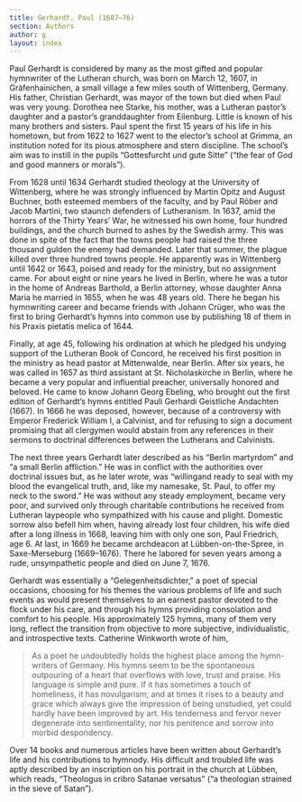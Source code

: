 ```yaml
---
title: Gerhardt, Paul (1607–76)
section: Authors
author: g
layout: index
---
```


Paul Gerhardt is considered by many as the most gifted and popular hymnwriter of the Lutheran church, was born on March 12, 1607, in Gräfenhainichen, a small village a few miles south of Wittenberg, Germany. His father, Christian Gerhardt, was mayor of the town but died when Paul was very young. Dorothea nee Starke, his mother, was a Lutheran pastor’s daughter and a pastor’s granddaughter from Eilenburg. Little is known of his many brothers and sisters. Paul spent the first 15 years of his life in his hometown, but from 1622 to 1627 went to the elector’s school at Grimma, an institution noted for its pious atmosphere and stern discipline. The school’s aim was to instill in the pupils “Gottesfurcht und gute Sitte” (“the fear of God and good manners or morals”).

From 1628 until 1634 Gerhardt studied theology at the University of Wittenberg, where he was strongly influenced by Martin Opitz and August Buchner, both esteemed members of the faculty, and by Paul Röber and Jacob Martini, two staunch defenders of Lutheranism. In 1637, amid the horrors of the Thirty Years’ War, he witnessed his own home, four hundred buildings, and the church burned to ashes by the Swedish army. This was done in spite of the fact that the towns people had raised the three thousand gulden the enemy had demanded. Later that summer, the plague killed over three hundred towns people. He apparently was in Wittenberg until 1642 or 1643, poised and ready for the ministry, but no assignment came. For about eight or nine years he lived in Berlin, where he was a tutor in the home of Andreas Barthold, a Berlin attorney, whose daughter Anna Maria he married in 1655, when he was 48 years old. There he began his hymnwriting career and became friends with Johann Crüger, who was the first to bring Gerhardt’s hymns into common use by publishing 18 of them in his Praxis pietatis melica of 1644.

Finally, at age 45, following his ordination at which he pledged his undying support of the Lutheran Book of Concord, he received his first position in the ministry as head pastor at Mittenwalde, near Berlin. After six years, he was called in 1657 as third assistant at St. Nicholaskirche in Berlin, where he became a very popular and influential preacher, universally honored and beloved. He came to know Johann Georg Ebeling, who brought out the first edition of Gerhardt’s hymns entitled Pauli Gerhardi Geistliche Andachten (1667). In 1666 he was deposed, however, because of a controversy with Emperor Frederick William I, a Calvinist, and for refusing to sign a document promising that all clergymen would abstain from any references in their sermons to doctrinal differences between the Lutherans and Calvinists.

The next three years Gerhardt later described as his “Berlin martyrdom” and “a small Berlin affliction.” He was in conflict with the authorities over doctrinal issues but, as he later wrote, was “willingand ready to seal with my blood the evangelical truth, and, like my namesake, St. Paul, to offer my neck to the sword.” He was without any steady employment, became very poor, and survived only through charitable contributions he received from Lutheran laypeople who sympathized with his cause and plight. Domestic sorrow also befell him when, having already lost four children, his wife died after a long illness in 1668, leaving him with only one son, Paul Friedrich, age 6. At last, in 1669 he became archdeacon at Lübben-on-the-Spree, in Saxe-Merseburg (1669–1676). There he labored for seven years among a rude, unsympathetic people and died on June 7, 1676.

Gerhardt was essentially a “Gelegenheitsdichter,” a poet of special occasions, choosing for his themes the various problems of life and such events as would present themselves to an earnest pastor devoted to the flock under his care, and through his hymns providing consolation and comfort to his people. His approximately 125 hymns, many of them very long, reflect the transition from objective to more subjective, individualistic, and introspective texts. Catherine Winkworth wrote of him,

> As a poet he undoubtedly holds the highest place among the hymn-writers of Germany. His hymns seem to be the spontaneous outpouring of a heart that overflows with love, trust and praise. His language is simple and pure. If it has sometimes a touch of homeliness, it has novulgarism; and at times it rises to a beauty and grace which always give the impression of being unstudied, yet could hardly have been improved by art. His tenderness and fervor never degenerate into sentimentality, nor his penitence and sorrow into morbid despondency.

Over 14 books and numerous articles have been written about Gerhardt’s life and his contributions to hymnody. His difficult and troubled life was aptly described by an inscription on his portrait in the church at Lübben, which reads, “Theologus in cribro Satanae versatus” (“a theologian strained in the sieve of Satan”).